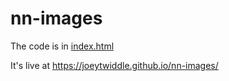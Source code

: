 # nn-images

The code is in <a href="https://github.com/joeytwiddle/nn-images/blob/master/index.html">index.html</a>

It's live at <a href="https://joeytwiddle.github.io/nn-images/">https://joeytwiddle.github.io/nn-images/</a>
